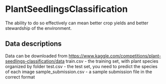 # PlantSeedlingsClassification
The ability to do so effectively can mean better crop yields and better stewardship of the environment.

## Data descriptions
Data can be downloaded from https://www.kaggle.com/competitions/plant-seedlings-classification/data
train.csv - the training set, with plant species organized by folder
test.csv - the test set, you need to predict the species of each image
sample_submission.csv - a sample submission file in the correct format
